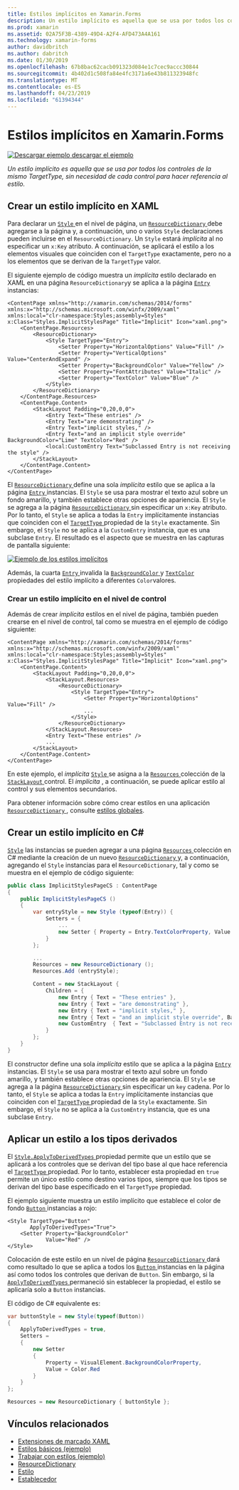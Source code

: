 ```yaml
---
title: Estilos implícitos en Xamarin.Forms
description: Un estilo implícito es aquella que se usa por todos los controles de la mismo TargetType, sin necesidad de cada control para hacer referencia al estilo.
ms.prod: xamarin
ms.assetid: 02A75F3B-4389-49D4-A2F4-AFD473A4A161
ms.technology: xamarin-forms
author: davidbritch
ms.author: dabritch
ms.date: 01/30/2019
ms.openlocfilehash: 67b8bac62cacb091323d084e1c7cec9accc30844
ms.sourcegitcommit: 4b402d1c508fa84e4fc3171a6e43b811323948fc
ms.translationtype: MT
ms.contentlocale: es-ES
ms.lasthandoff: 04/23/2019
ms.locfileid: "61394344"
---
```

# <a name="implicit-styles-in-xamarinforms"></a>Estilos implícitos en Xamarin.Forms

[![Descargar ejemplo](~/media/shared/download.png) descargar el ejemplo](https://developer.xamarin.com/samples/xamarin-forms/UserInterface/Styles/BasicStyles/)

_Un estilo implícito es aquella que se usa por todos los controles de la mismo TargetType, sin necesidad de cada control para hacer referencia al estilo._

## <a name="create-an-implicit-style-in-xaml"></a>Crear un estilo implícito en XAML

Para declarar un [ `Style` ](xref:Xamarin.Forms.Style) en el nivel de página, un [ `ResourceDictionary` ](xref:Xamarin.Forms.ResourceDictionary) debe agregarse a la página y, a continuación, uno o varios `Style` declaraciones pueden incluirse en el `ResourceDictionary`. Un `Style` estará *implícita* al no especificar un `x:Key` atributo. A continuación, se aplicará el estilo a los elementos visuales que coinciden con el `TargetType` exactamente, pero no a los elementos que se derivan de la `TargetType` valor.

El siguiente ejemplo de código muestra un *implícita* estilo declarado en XAML en una página `ResourceDictionary`y se aplica a la página [ `Entry` ](xref:Xamarin.Forms.Entry) instancias:

```xaml
<ContentPage xmlns="http://xamarin.com/schemas/2014/forms" xmlns:x="http://schemas.microsoft.com/winfx/2009/xaml" xmlns:local="clr-namespace:Styles;assembly=Styles" x:Class="Styles.ImplicitStylesPage" Title="Implicit" Icon="xaml.png">
    <ContentPage.Resources>
        <ResourceDictionary>
            <Style TargetType="Entry">
                <Setter Property="HorizontalOptions" Value="Fill" />
                <Setter Property="VerticalOptions" Value="CenterAndExpand" />
                <Setter Property="BackgroundColor" Value="Yellow" />
                <Setter Property="FontAttributes" Value="Italic" />
                <Setter Property="TextColor" Value="Blue" />
            </Style>
        </ResourceDictionary>
    </ContentPage.Resources>
    <ContentPage.Content>
        <StackLayout Padding="0,20,0,0">
            <Entry Text="These entries" />
            <Entry Text="are demonstrating" />
            <Entry Text="implicit styles," />
            <Entry Text="and an implicit style override" BackgroundColor="Lime" TextColor="Red" />
            <local:CustomEntry Text="Subclassed Entry is not receiving the style" />
        </StackLayout>
    </ContentPage.Content>
</ContentPage>
```

El [ `ResourceDictionary` ](xref:Xamarin.Forms.ResourceDictionary) define una sola *implícita* estilo que se aplica a la página [ `Entry` ](xref:Xamarin.Forms.Entry) instancias. El `Style` se usa para mostrar el texto azul sobre un fondo amarillo, y también establece otras opciones de apariencia. El `Style` se agrega a la página [ `ResourceDictionary` ](xref:Xamarin.Forms.ResourceDictionary) sin especificar un `x:Key` atributo. Por lo tanto, el `Style` se aplica a todas la `Entry` implícitamente instancias que coinciden con el [ `TargetType` ](xref:Xamarin.Forms.Style.TargetType) propiedad de la `Style` exactamente. Sin embargo, el `Style` no se aplica a la `CustomEntry` instancia, que es una subclase `Entry`. El resultado es el aspecto que se muestra en las capturas de pantalla siguiente:

[![](implicit-images/implicit-styles.png "Ejemplo de los estilos implícitos")](implicit-images/implicit-styles-large.png#lightbox "ejemplo los estilos implícitos")

Además, la cuarta [ `Entry` ](xref:Xamarin.Forms.Entry) invalida la [ `BackgroundColor` ](xref:Xamarin.Forms.VisualElement.BackgroundColor) y [ `TextColor` ](xref:Xamarin.Forms.Entry.TextColor) propiedades del estilo implícito a diferentes `Color`valores.

### <a name="create-an-implicit-style-at-the-control-level"></a>Crear un estilo implícito en el nivel de control

Además de crear *implícita* estilos en el nivel de página, también pueden crearse en el nivel de control, tal como se muestra en el ejemplo de código siguiente:

```xaml
<ContentPage xmlns="http://xamarin.com/schemas/2014/forms" xmlns:x="http://schemas.microsoft.com/winfx/2009/xaml" xmlns:local="clr-namespace:Styles;assembly=Styles" x:Class="Styles.ImplicitStylesPage" Title="Implicit" Icon="xaml.png">
    <ContentPage.Content>
        <StackLayout Padding="0,20,0,0">
            <StackLayout.Resources>
                <ResourceDictionary>
                    <Style TargetType="Entry">
                        <Setter Property="HorizontalOptions" Value="Fill" />
                        ...
                    </Style>
                </ResourceDictionary>
            </StackLayout.Resources>
            <Entry Text="These entries" />
            ...
        </StackLayout>
    </ContentPage.Content>
</ContentPage>
```

En este ejemplo, el *implícita* [ `Style` ](xref:Xamarin.Forms.Style) se asigna a la [ `Resources` ](xref:Xamarin.Forms.VisualElement.Resources) colección de la [ `StackLayout` ](xref:Xamarin.Forms.StackLayout)control. El *implícita* , a continuación, se puede aplicar estilo al control y sus elementos secundarios.

Para obtener información sobre cómo crear estilos en una aplicación [ `ResourceDictionary` ](xref:Xamarin.Forms.ResourceDictionary), consulte [estilos globales](~/xamarin-forms/user-interface/styles/application.md).

## <a name="create-an-implicit-style-in-c35"></a>Crear un estilo implícito en C&#35;

[`Style`](xref:Xamarin.Forms.Style) las instancias se pueden agregar a una página [ `Resources` ](xref:Xamarin.Forms.VisualElement.Resources) colección en C# mediante la creación de un nuevo [ `ResourceDictionary` ](xref:Xamarin.Forms.ResourceDictionary)y, a continuación, agregando el `Style` instancias para el `ResourceDictionary`, tal y como se muestra en el ejemplo de código siguiente:

```csharp
public class ImplicitStylesPageCS : ContentPage
{
    public ImplicitStylesPageCS ()
    {
        var entryStyle = new Style (typeof(Entry)) {
            Setters = {
                ...
                new Setter { Property = Entry.TextColorProperty, Value = Color.Blue }
            }
        };

        ...
        Resources = new ResourceDictionary ();
        Resources.Add (entryStyle);

        Content = new StackLayout {
            Children = {
                new Entry { Text = "These entries" },
                new Entry { Text = "are demonstrating" },
                new Entry { Text = "implicit styles," },
                new Entry { Text = "and an implicit style override", BackgroundColor = Color.Lime, TextColor = Color.Red },
                new CustomEntry  { Text = "Subclassed Entry is not receiving the style" }
            }
        };
    }
}
```

El constructor define una sola *implícita* estilo que se aplica a la página [ `Entry` ](xref:Xamarin.Forms.Entry) instancias. El `Style` se usa para mostrar el texto azul sobre un fondo amarillo, y también establece otras opciones de apariencia. El `Style` se agrega a la página [ `ResourceDictionary` ](xref:Xamarin.Forms.ResourceDictionary) sin especificar un `key` cadena. Por lo tanto, el `Style` se aplica a todas la `Entry` implícitamente instancias que coinciden con el [ `TargetType` ](xref:Xamarin.Forms.Style.TargetType) propiedad de la `Style` exactamente. Sin embargo, el `Style` no se aplica a la `CustomEntry` instancia, que es una subclase `Entry`.

## <a name="apply-a-style-to-derived-types"></a>Aplicar un estilo a los tipos derivados

El [ `Style.ApplyToDerivedTypes` ](xref:Xamarin.Forms.Style.ApplyToDerivedTypes) propiedad permite que un estilo que se aplicará a los controles que se derivan del tipo base al que hace referencia el [ `TargetType` ](xref:Xamarin.Forms.Style.TargetType) propiedad. Por lo tanto, establecer esta propiedad en `true` permite un único estilo como destino varios tipos, siempre que los tipos se derivan del tipo base especificado en el `TargetType` propiedad.

El ejemplo siguiente muestra un estilo implícito que establece el color de fondo [ `Button` ](xref:Xamarin.Forms.Button) instancias a rojo:

```xaml
<Style TargetType="Button"
       ApplyToDerivedTypes="True">
    <Setter Property="BackgroundColor"
            Value="Red" />
</Style>
```

Colocación de este estilo en un nivel de página [ `ResourceDictionary` ](xref:Xamarin.Forms.ResourceDictionary) dará como resultado lo que se aplica a todos los [ `Button` ](xref:Xamarin.Forms.Button) instancias en la página así como todos los controles que derivan de `Button`. Sin embargo, si la [ `ApplyToDerivedTypes` ](xref:Xamarin.Forms.Style.ApplyToDerivedTypes) permaneció sin establecer la propiedad, el estilo se aplicaría solo a `Button` instancias.

El código de C# equivalente es:

```csharp
var buttonStyle = new Style(typeof(Button))
{
    ApplyToDerivedTypes = true,
    Setters =
    {
        new Setter
        {
            Property = VisualElement.BackgroundColorProperty,
            Value = Color.Red
        }
    }
};

Resources = new ResourceDictionary { buttonStyle };
```

## <a name="related-links"></a>Vínculos relacionados

- [Extensiones de marcado XAML](~/xamarin-forms/xaml/xaml-basics/xaml-markup-extensions.md)
- [Estilos básicos (ejemplo)](https://developer.xamarin.com/samples/xamarin-forms/UserInterface/Styles/BasicStyles/)
- [Trabajar con estilos (ejemplo)](https://developer.xamarin.com/samples/xamarin-forms/WorkingWithStyles/)
- [ResourceDictionary](xref:Xamarin.Forms.ResourceDictionary)
- [Estilo](xref:Xamarin.Forms.Style)
- [Establecedor](xref:Xamarin.Forms.Setter)
